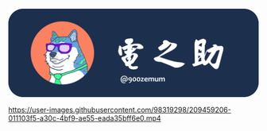 <img src="https://github.com/helgesander02/den_no_suke_LineBot/blob/main/img/%E9%9B%BB%E4%B9%8B%E5%8A%A91.0.png" with="300" heigh="150"></img>
<br/>



https://user-images.githubusercontent.com/98319298/209459206-011103f5-a30c-4bf9-ae55-eada35bff6e0.mp4


